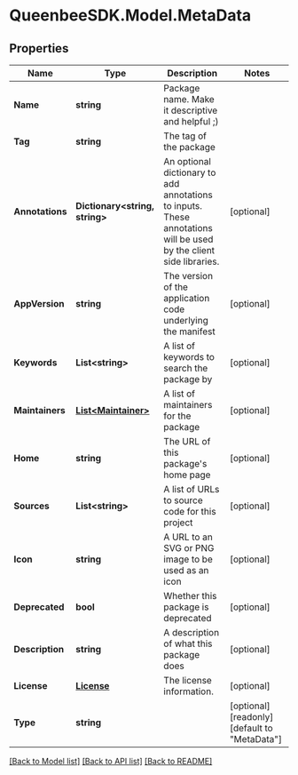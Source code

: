 
# QueenbeeSDK.Model.MetaData

## Properties

Name | Type | Description | Notes
------------ | ------------- | ------------- | -------------
**Name** | **string** | Package name. Make it descriptive and helpful ;) | 
**Tag** | **string** | The tag of the package | 
**Annotations** | **Dictionary&lt;string, string&gt;** | An optional dictionary to add annotations to inputs. These annotations will be used by the client side libraries. | [optional] 
**AppVersion** | **string** | The version of the application code underlying the manifest | [optional] 
**Keywords** | **List&lt;string&gt;** | A list of keywords to search the package by | [optional] 
**Maintainers** | [**List&lt;Maintainer&gt;**](Maintainer.md) | A list of maintainers for the package | [optional] 
**Home** | **string** | The URL of this package&#39;s home page | [optional] 
**Sources** | **List&lt;string&gt;** | A list of URLs to source code for this project | [optional] 
**Icon** | **string** | A URL to an SVG or PNG image to be used as an icon | [optional] 
**Deprecated** | **bool** | Whether this package is deprecated | [optional] 
**Description** | **string** | A description of what this package does | [optional] 
**License** | [**License**](License.md) | The license information. | [optional] 
**Type** | **string** |  | [optional] [readonly] [default to "MetaData"]

[[Back to Model list]](../README.md#documentation-for-models)
[[Back to API list]](../README.md#documentation-for-api-endpoints)
[[Back to README]](../README.md)

